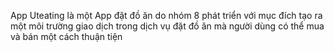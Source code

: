 App Uteating là một App đặt đồ ăn do nhóm 8 phát triển với mục đích tạo ra một môi trường giao dịch trong dịch vụ đặt đồ ăn mà người dùng có thể mua và bán một cách thuận tiện

